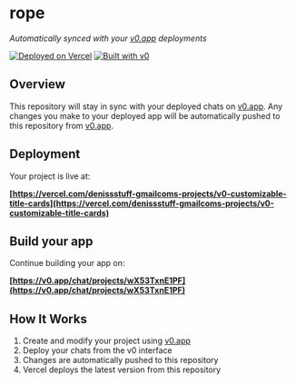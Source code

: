 # rope

*Automatically synced with your [v0.app](https://v0.app) deployments*

[![Deployed on Vercel](https://img.shields.io/badge/Deployed%20on-Vercel-black?style=for-the-badge&logo=vercel)](https://vercel.com/denissstuff-gmailcoms-projects/v0-customizable-title-cards)
[![Built with v0](https://img.shields.io/badge/Built%20with-v0.app-black?style=for-the-badge)](https://v0.app/chat/projects/wX53TxnE1PF)

## Overview

This repository will stay in sync with your deployed chats on [v0.app](https://v0.app).
Any changes you make to your deployed app will be automatically pushed to this repository from [v0.app](https://v0.app).

## Deployment

Your project is live at:

**[https://vercel.com/denissstuff-gmailcoms-projects/v0-customizable-title-cards](https://vercel.com/denissstuff-gmailcoms-projects/v0-customizable-title-cards)**

## Build your app

Continue building your app on:

**[https://v0.app/chat/projects/wX53TxnE1PF](https://v0.app/chat/projects/wX53TxnE1PF)**

## How It Works

1. Create and modify your project using [v0.app](https://v0.app)
2. Deploy your chats from the v0 interface
3. Changes are automatically pushed to this repository
4. Vercel deploys the latest version from this repository